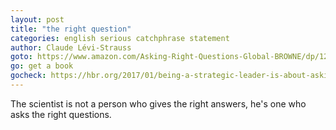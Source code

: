 ```yaml
---
layout: post
title: "the right question"
categories: english serious catchphrase statement
author: Claude Lévi-Strauss
goto: https://www.amazon.com/Asking-Right-Questions-Global-BROWNE/dp/1292068701/
go: get a book
gocheck: https://hbr.org/2017/01/being-a-strategic-leader-is-about-asking-the-right-questions
---
```

The scientist is not a person who gives the right answers, he's one who asks the right questions.
